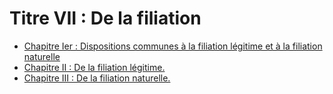 # Titre VII : De la filiation

- [Chapitre Ier : Dispositions communes à la filiation légitime et à la filiation naturelle](chapitre-ier)
- [Chapitre II : De la filiation légitime.](chapitre-ii)
- [Chapitre III : De la filiation naturelle.](chapitre-iii)
